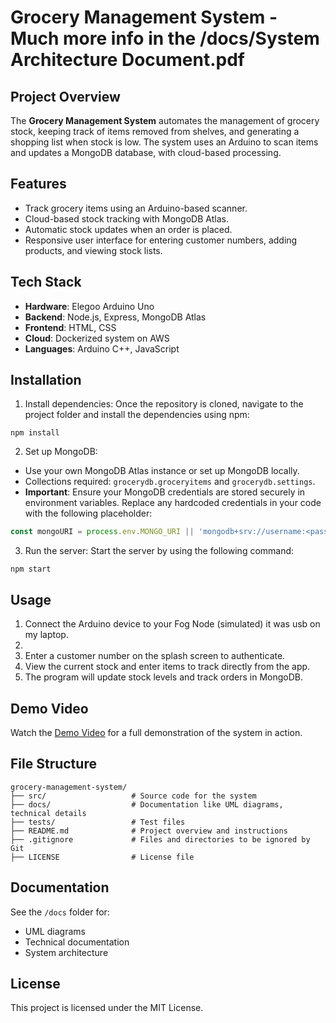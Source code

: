
# Grocery Management System - Much more info in the /docs/System Architecture Document.pdf

## Project Overview
The **Grocery Management System** automates the management of grocery stock, keeping track of items removed from shelves, and generating a shopping list when stock is low. The system uses an Arduino to scan items and updates a MongoDB database, with cloud-based processing.

## Features
- Track grocery items using an Arduino-based scanner.
- Cloud-based stock tracking with MongoDB Atlas.
- Automatic stock updates when an order is placed.
- Responsive user interface for entering customer numbers, adding products, and viewing stock lists.

## Tech Stack
- **Hardware**: Elegoo Arduino Uno
- **Backend**: Node.js, Express, MongoDB Atlas
- **Frontend**: HTML, CSS
- **Cloud**: Dockerized system on AWS
- **Languages**: Arduino C++, JavaScript

## Installation

1. Install dependencies:
Once the repository is cloned, navigate to the project folder and install the dependencies using npm:

```
npm install
```

2. Set up MongoDB:
- Use your own MongoDB Atlas instance or set up MongoDB locally.
- Collections required: `grocerydb.groceryitems` and `grocerydb.settings`.
- **Important**: Ensure your MongoDB credentials are stored securely in environment variables. Replace any hardcoded credentials in your code with the following placeholder:

```javascript
const mongoURI = process.env.MONGO_URI || 'mongodb+srv://username:<password>@cluster.mongodb.net/myDB?retryWrites=true&w=majority';
```

3. Run the server:
Start the server by using the following command:

```
npm start
```

## Usage
1. Connect the Arduino device to your Fog Node (simulated) it was usb on my laptop.
2. 
2. Enter a customer number on the splash screen to authenticate.
3. View the current stock and enter items to track directly from the app.
4. The program will update stock levels and track orders in MongoDB.

## Demo Video
Watch the [Demo Video](https://deakin.au.panopto.com/Panopto/Pages/Viewer.aspx?id=6ebda2a1-8227-4fca-a4cf-b1ef00b36d87) for a full demonstration of the system in action.

## File Structure
```
grocery-management-system/
├── src/                   # Source code for the system
├── docs/                  # Documentation like UML diagrams, technical details
├── tests/                 # Test files
├── README.md              # Project overview and instructions
├── .gitignore             # Files and directories to be ignored by Git
├── LICENSE                # License file
```

## Documentation
See the `/docs` folder for:
- UML diagrams
- Technical documentation
- System architecture

## License
This project is licensed under the MIT License.
